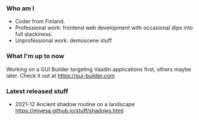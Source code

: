 ### Who am I

* Coder from Finland.
* Professional work: frontend web development with occasional dips into full stackiness. 
* Unprofessional work: demoscene stuff

### What I'm up to now

Working on a GUI Builder targeting Vaadin applications first, others maybe later. Check it out at https://gui-builder.com

### Latest released stuff

  * 2021-12 Ancient shadow routine on a landscape https://mjvesa.github.io/stuff/shadows.html

<!--
**mjvesa/mjvesa** is a ✨ _special_ ✨ repository because its `README.md` (this file) appears on your GitHub profile.

Here are some ideas to get you started:

- 🔭 I’m currently working on ...
- 🌱 I’m currently learning ...
- 👯 I’m looking to collaborate on ...
- 🤔 I’m looking for help with ...
- 💬 Ask me about ...
- 📫 How to reach me: ...
- 😄 Pronouns: ...
- ⚡ Fun fact: ...
-->

